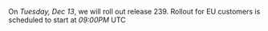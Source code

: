 On *Tuesday, Dec 13*, we will roll out release 239. Rollout for EU customers is scheduled to start at *09:00PM* UTC
